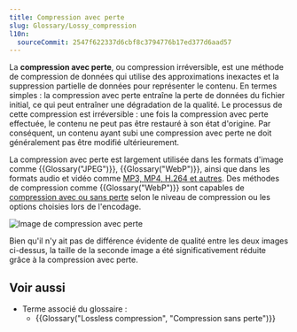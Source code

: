 ```yaml
---
title: Compression avec perte
slug: Glossary/Lossy_compression
l10n:
  sourceCommit: 2547f622337d6cbf8c3794776b17ed377d6aad57
---
```


La **compression avec perte**, ou compression irréversible, est une méthode de compression de données qui utilise des approximations inexactes et la suppression partielle de données pour représenter le contenu. En termes simples&nbsp;: la compression avec perte entraîne la perte de données du fichier initial, ce qui peut entraîner une dégradation de la qualité. Le processus de cette compression est irréversible&nbsp;: une fois la compression avec perte effectuée, le contenu ne peut pas être restauré à son état d'origine. Par conséquent, un contenu ayant subi une compression avec perte ne doit généralement pas être modifié ultérieurement.

La compression avec perte est largement utilisée dans les formats d'image comme {{Glossary("JPEG")}}, {{Glossary("WebP")}}, ainsi que dans les formats audio et vidéo comme [MP3, MP4, H.264 et autres](/fr/docs/Web/HTTP/Guides/MIME_types/Common_types).
Des méthodes de compression comme {{Glossary("WebP")}} sont capables de [compression avec ou sans perte](https://developers.google.com/speed/webp/docs/compression?hl=fr) selon le niveau de compression ou les options choisies lors de l'encodage.

![Image de compression avec perte](2019-11-18.png)

Bien qu'il n'y ait pas de différence évidente de qualité entre les deux images ci-dessus, la taille de la seconde image a été significativement réduite grâce à la compression avec perte.

## Voir aussi

- Terme associé du glossaire&nbsp;:
  - {{Glossary("Lossless compression", "Compression sans perte")}}

